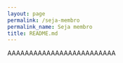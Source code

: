 ```yaml
---
layout: page
permalink: /seja-membro
permalink_name: Seja membro
title: README.md
---
```



AAAAAAAAAAAAAAAAAAAAAAAAA
